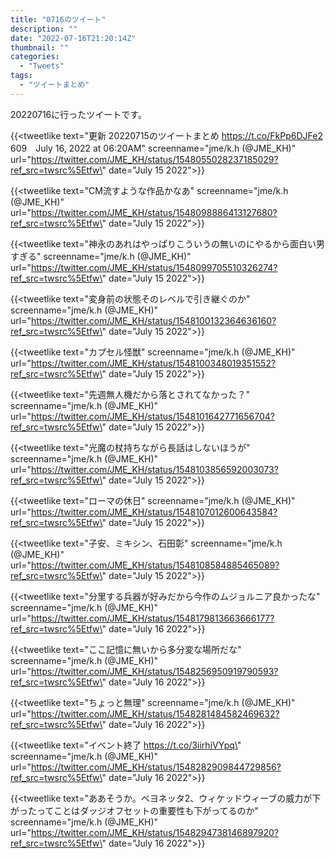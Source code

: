 ```yaml
---
title: "0716のツイート"
description: ""
date: "2022-07-16T21:20:14Z"
thumbnail: ""
categories:
  - "Tweets"
tags:
  - "ツイートまとめ"
---
```

20220716に行ったツイートです。
<!--more-->
{{<tweetlike text=\"更新 20220715のツイートまとめ https://t.co/FkPp6DJFe2 609　July 16, 2022 at 06:20AM\" screenname=\"jme/k.h (@JME_KH)\" url=\"https://twitter.com/JME_KH/status/1548055028237185029?ref_src=twsrc%5Etfw\" date=\"July 15 2022\">}}

{{<tweetlike text=\"CM流すような作品かなあ\" screenname=\"jme/k.h (@JME_KH)\" url=\"https://twitter.com/JME_KH/status/1548098886413127680?ref_src=twsrc%5Etfw\" date=\"July 15 2022\">}}

{{<tweetlike text=\"神永のあれはやっぱりこういうの無いのにやるから面白い男すぎる\" screenname=\"jme/k.h (@JME_KH)\" url=\"https://twitter.com/JME_KH/status/1548099705510326274?ref_src=twsrc%5Etfw\" date=\"July 15 2022\">}}

{{<tweetlike text=\"変身前の状態そのレベルで引き継ぐのか\" screenname=\"jme/k.h (@JME_KH)\" url=\"https://twitter.com/JME_KH/status/1548100132364636160?ref_src=twsrc%5Etfw\" date=\"July 15 2022\">}}

{{<tweetlike text=\"カプセル怪獣\" screenname=\"jme/k.h (@JME_KH)\" url=\"https://twitter.com/JME_KH/status/1548100348019351552?ref_src=twsrc%5Etfw\" date=\"July 15 2022\">}}

{{<tweetlike text=\"先週無人機だから落とされてなかった？\" screenname=\"jme/k.h (@JME_KH)\" url=\"https://twitter.com/JME_KH/status/1548101642771656704?ref_src=twsrc%5Etfw\" date=\"July 15 2022\">}}

{{<tweetlike text=\"光魔の杖持ちながら長話はしないほうが\" screenname=\"jme/k.h (@JME_KH)\" url=\"https://twitter.com/JME_KH/status/1548103856592003073?ref_src=twsrc%5Etfw\" date=\"July 15 2022\">}}

{{<tweetlike text=\"ローマの休日\" screenname=\"jme/k.h (@JME_KH)\" url=\"https://twitter.com/JME_KH/status/1548107012600643584?ref_src=twsrc%5Etfw\" date=\"July 15 2022\">}}

{{<tweetlike text=\"子安、ミキシン、石田彰\" screenname=\"jme/k.h (@JME_KH)\" url=\"https://twitter.com/JME_KH/status/1548108584885465089?ref_src=twsrc%5Etfw\" date=\"July 15 2022\">}}

{{<tweetlike text=\"分里する兵器が好みだから今作のムジョルニア良かったな\" screenname=\"jme/k.h (@JME_KH)\" url=\"https://twitter.com/JME_KH/status/1548179813663666177?ref_src=twsrc%5Etfw\" date=\"July 16 2022\">}}

{{<tweetlike text=\"ここ記憶に無いから多分変な場所だな\" screenname=\"jme/k.h (@JME_KH)\" url=\"https://twitter.com/JME_KH/status/1548256950919790593?ref_src=twsrc%5Etfw\" date=\"July 16 2022\">}}

{{<tweetlike text=\"ちょっと無理\" screenname=\"jme/k.h (@JME_KH)\" url=\"https://twitter.com/JME_KH/status/1548281484582469632?ref_src=twsrc%5Etfw\" date=\"July 16 2022\">}}

{{<tweetlike text=\"イベント終了 https://t.co/3iirhiVYpq\" screenname=\"jme/k.h (@JME_KH)\" url=\"https://twitter.com/JME_KH/status/1548282909844729856?ref_src=twsrc%5Etfw\" date=\"July 16 2022\">}}

{{<tweetlike text=\"ああそうか。ベヨネッタ2、ウィケッドウィーブの威力が下がったってことはダッジオフセットの重要性も下がってるのか\" screenname=\"jme/k.h (@JME_KH)\" url=\"https://twitter.com/JME_KH/status/1548294738146897920?ref_src=twsrc%5Etfw\" date=\"July 16 2022\">}}

